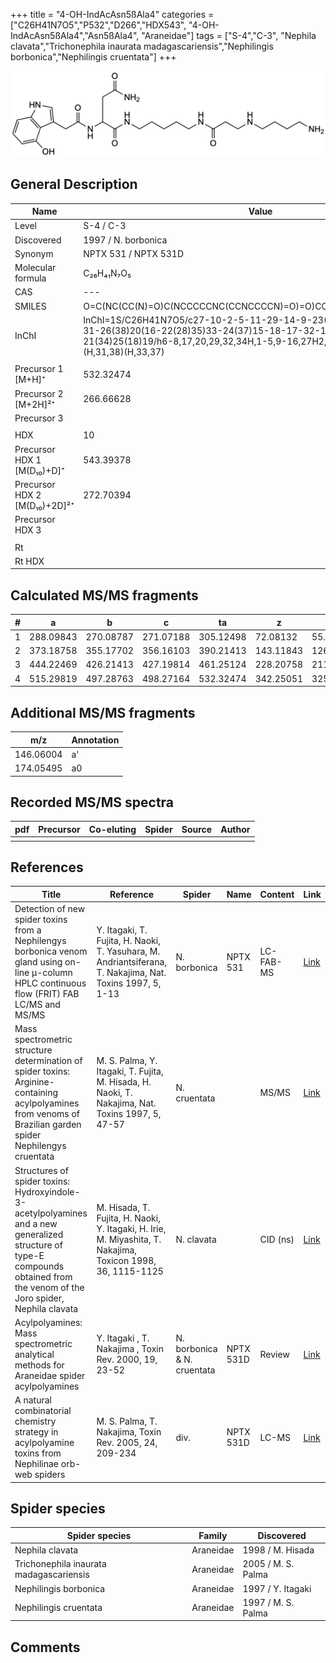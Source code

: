 +++
title = "4-OH-IndAcAsn5ßAla4"
categories = ["C26H41N7O5","P532","D266","HDX543",
"4-OH-IndAcAsn5ßAla4","Asn5ßAla4",
"Araneidae"]
tags = ["S-4","C-3",
"Nephila clavata","Trichonephila inaurata madagascariensis","Nephilingis borbonica","Nephilingis cruentata"]
+++

![](/img/4-OH-IndAcAsn5bAla4.png)

## General Description

| Name                         | Value                |
|------------------------------|----------------------|
| Level                        | S-4 / C-3                    |
| Discovered                   | 1997 / N. borbonica  |
| Synonym                      | NPTX 531 / NPTX 531D |
| Molecular formula            | C₂₆H₄₁N₇O₅           |
| CAS                          | ---                  |
| SMILES | O=C(NC(CC(N)=O)C(NCCCCCNC(CCNCCCCN)=O)=O)CC1=CNC2=C1C(O)=CC=C2  |
| InChI  | InChI=1S/C26H41N7O5/c27-10-2-5-11-29-14-9-23(36)30-12-3-1-4-13-31-26(38)20(16-22(28)35)33-24(37)15-18-17-32-19-7-6-8-21(34)25(18)19/h6-8,17,20,29,32,34H,1-5,9-16,27H2,(H2,28,35)(H,30,36)(H,31,38)(H,33,37)  |
|                              |                      |
| Precursor 1 [M+H]⁺           | 532.32474            |
| Precursor 2 [M+2H]²⁺         | 266.66628            |
| Precursor 3                  |                      |
|                              |                      |
| HDX                          | 10                   |
| Precursor HDX 1 [M(D₁₀)+D]⁺   | 543.39378            |
| Precursor HDX 2 [M(D₁₀)+2D]²⁺ | 272.70394            |
| Precursor HDX 3              |                      |
|                              |                      |
| Rt                           |                      |
| Rt HDX                       |                      |

## Calculated MS/MS fragments

| # | a         | b         | c         | ta        | z         | y         | tz        |
|---|-----------|-----------|-----------|-----------|-----------|-----------|-----------|
| 1 | 288.09843 | 270.08787 | 271.07188 | 305.12498 | 72.08132  | 55.05477  | 89.10787  |
| 2 | 373.18758 | 355.17702 | 356.16103 | 390.21413 | 143.11843 | 126.09188 | 160.14498 |
| 3 | 444.22469 | 426.21413 | 427.19814 | 461.25124 | 228.20758 | 211.18103 | 245.23413 |
| 4 | 515.29819 | 497.28763 | 498.27164 | 532.32474 | 342.25051 | 325.22396 | 359.27706 |

## Additional MS/MS fragments

| m/z       | Annotation |
|-----------|------------|
| 146.06004    | a'   |
| 174.05495    | a0   |

## Recorded MS/MS spectra

| pdf | Precursor | Co-eluting | Spider | Source | Author |
|-----|-----------|------------|--------|--------|--------|
|     |           |            |        |        |        |

## References

| Title                                                                                                                                                                         | Reference                                                                                                   | Spider                      | Name      | Content   | Link                                                                                                               |
|-------------------------------------------------------------------------------------------------------------------------------------------------------------------------------|-------------------------------------------------------------------------------------------------------------|-----------------------------|-----------|-----------|--------------------------------------------------------------------------------------------------------------------|
| Detection of new spider toxins from a Nephilengys borbonica venom gland using on-line µ-column HPLC continuous flow (FRIT) FAB LC/MS and MS/MS                                | Y. Itagaki, T. Fujita, H. Naoki, T. Yasuhara, M. Andriantsiferana, T. Nakajima, Nat. Toxins 1997, 5, 1-13   | N. borbonica                | NPTX 531  | LC-FAB-MS | [Link](https://onlinelibrary.wiley.com/doi/abs/10.1002/%28SICI%29%281997%295%3A1%3C1%3A%3AAID-NT1%3E3.0.CO%3B2-8)  |
| Mass spectrometric structure determination of spider toxins: Arginine-containing acylpolyamines from venoms of Brazilian garden spider Nephilengys cruentata                  | M. S. Palma, Y. Itagaki, T. Fujita, M. Hisada, H. Naoki, T. Nakajima, Nat. Toxins 1997, 5, 47-57            | N. cruentata                |           | MS/MS     | [Link](https://onlinelibrary.wiley.com/doi/abs/10.1002/%28SICI%29%281997%295%3A2%3C47%3A%3AAID-NT1%3E3.0.CO%3B2-X) |
| Structures of spider toxins: Hydroxyindole-3-acetylpolyamines and a new generalized structure of type-E compounds obtained from the venom of the Joro spider, Nephila clavata | M. Hisada, T. Fujita, H. Naoki, Y. Itagaki, H. Irie, M. Miyashita, T. Nakajima, Toxicon 1998, 36, 1115-1125 | N. clavata                  |           | CID (ns)  | [Link](https://www.sciencedirect.com/science/article/pii/S0041010198000865)                                        |
| Acylpolyamines: Mass spectrometric analytical methods for Araneidae spider acylpolyamines                                                                                     | Y. Itagaki , T. Nakajima , Toxin Rev. 2000, 19, 23-52                                                       | N. borbonica & N. cruentata | NPTX 531D | Review    | [Link](https://www.tandfonline.com/doi/abs/10.1081/TXR-100100314)                                                  |
| A natural combinatorial chemistry strategy in acylpolyamine toxins from Nephilinae orb-web spiders                                                                            | M. S. Palma, T. Nakajima, Toxin Rev. 2005, 24, 209-234                                                      | div.                        | NPTX 531D | LC-MS     | [Link](https://www.tandfonline.com/doi/abs/10.1081/TXR-200057857)                                                  |  

## Spider species

| Spider species                    | Family    | Discovered         |
|-----------------------------------|-----------|--------------------|
| Nephila clavata                   | Araneidae | 1998 / M. Hisada   |
| Trichonephila inaurata madagascariensis | Araneidae | 2005 / M. S. Palma |
| Nephilingis borbonica             | Araneidae | 1997 / Y. Itagaki  |
| Nephilingis cruentata             | Araneidae | 1997 / M. S. Palma |

## Comments